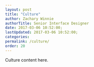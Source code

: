 ```yaml
---
layout: post
title: "Culture"
author: Zachary Winnie
authorTitle: Senior Interface Designer
date: 2017-03-06 10:52:00;
lastUpdated: 2017-03-06 10:52:00;
categories: 
permalink: /culture/
order: 20
---
```

Culture content here.